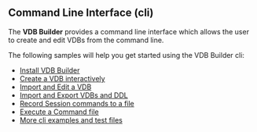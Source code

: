 ## Command Line Interface (cli)

The __VDB Builder__ provides a command line interface which allows the user to create and edit VDBs from the command line.

The following samples will help you get started using the VDB Builder cli:

- [Install VDB Builder](install-cli.md)
- [Create a VDB interactively](create-vdb.md)
- [Import and Edit a VDB](import-edit-vdb.md)
- [Import and Export VDBs and DDL](import-export-vdbs-ddl.md)
- [Record Session commands to a file](record-cli-session.md)
- [Execute a Command file](execute-command-script.md)
- [More cli examples and test files](more-examples.md)

